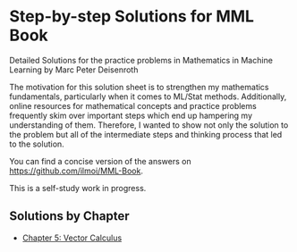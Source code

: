 # Step-by-step Solutions for MML Book
Detailed Solutions for the practice problems in Mathematics in Machine Learning by Marc Peter Deisenroth 

The motivation for this solution sheet is to strengthen my mathematics fundamentals, particularly when it comes to ML/Stat methods. Additionally, online resources for mathematical concepts and practice problems frequently skim over important steps which end up hampering my understanding of them. Therefore, I wanted to show not only the solution to the problem but all of the intermediate steps and thinking process that led to the solution.

You can find a concise version of the answers on https://github.com/ilmoi/MML-Book. 

This is a self-study work in progress.

## Solutions by Chapter 
* [Chapter 5: Vector Calculus](https://github.com/seanzhou1207/Step-by-step-Solutions-for-MML-Book/blob/main/Solutions%20by%20Chapter/Chapter%205%20Vector%20Calculus.ipynb)